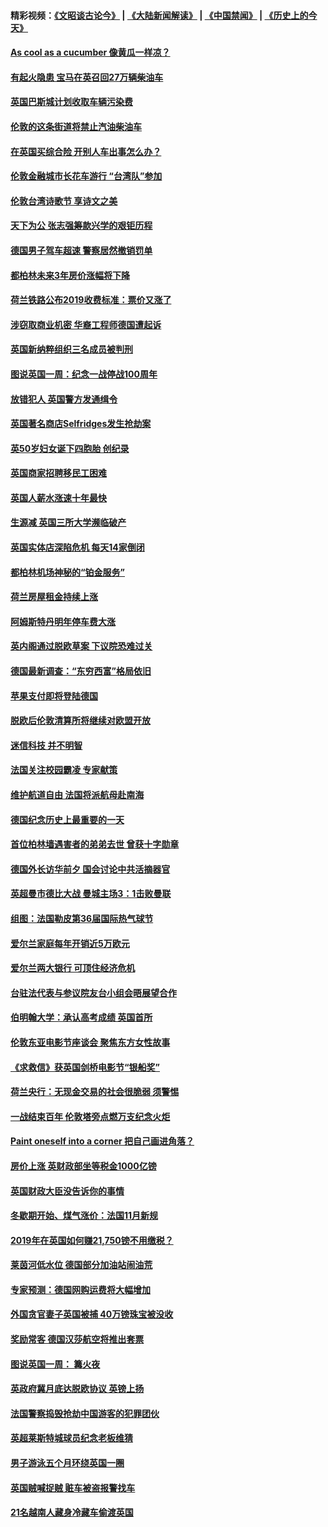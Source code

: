 #### 精彩视频：[《文昭谈古论今》](https://github.com/gfw-breaker/wenzhao/blob/master/README.md?t=11181531) | [《大陆新闻解读》](https://github.com/gfw-breaker/ntdtv-comedy/blob/master/README.md?t=11181531) | [《中国禁闻》](https://github.com/gfw-breaker/ntdtv-news/blob/master/README.md?t=11181531) | [《历史上的今天》](https://github.com/gfw-breaker/today-in-history/blob/master/README.md?t=11181531) 

#### [As cool as a cucumber 像黄瓜一样凉？](../pages/nsc974/n10859489.md?t=11181531) 

#### [有起火隐患 宝马在英召回27万辆柴油车](../pages/nsc974/n10859484.md?t=11181531) 

#### [英国巴斯城计划收取车辆污染费](../pages/nsc974/n10859479.md?t=11181531) 

#### [伦敦的这条街道将禁止汽油柴油车](../pages/nsc974/n10859470.md?t=11181531) 

#### [在英国买综合险 开别人车出事怎么办？](../pages/nsc974/n10859464.md?t=11181531) 

#### [伦敦金融城市长花车游行 “台湾队”参加](../pages/nsc974/n10858774.md?t=11181531) 

#### [伦敦台湾诗歌节 享诗文之美](../pages/nsc974/n10858757.md?t=11181531) 

#### [天下为公 张志强筹款兴学的艰钜历程](../pages/nsc974/n10858732.md?t=11181531) 

#### [德国男子驾车超速 警察居然撤销罚单](../pages/nsc974/n10856259.md?t=11181531) 

#### [都柏林未来3年房价涨幅将下降](../pages/nsc974/n10856230.md?t=11181531) 

#### [荷兰铁路公布2019收费标准：票价又涨了](../pages/nsc974/n10856218.md?t=11181531) 

#### [涉窃取商业机密 华裔工程师德国遭起诉](../pages/nsc974/n10854819.md?t=11181531) 

#### [英国新纳粹组织三名成员被判刑](../pages/nsc974/n10854209.md?t=11181531) 

#### [图说英国一周：纪念一战停战100周年](../pages/nsc974/n10854258.md?t=11181531) 

#### [放错犯人 英国警方发通缉令](../pages/nsc974/n10854253.md?t=11181531) 

#### [英国著名商店Selfridges发生抢劫案](../pages/nsc974/n10854242.md?t=11181531) 

#### [英50岁妇女诞下四胞胎 创纪录](../pages/nsc974/n10854237.md?t=11181531) 

#### [英国商家招聘移民工困难](../pages/nsc974/n10854233.md?t=11181531) 

#### [英国人薪水涨速十年最快](../pages/nsc974/n10854228.md?t=11181531) 

#### [生源减 英国三所大学濒临破产](../pages/nsc974/n10854219.md?t=11181531) 

#### [英国实体店深陷危机 每天14家倒闭](../pages/nsc974/n10854195.md?t=11181531) 

#### [都柏林机场神秘的“铂金服务”](../pages/nsc974/n10853840.md?t=11181531) 

#### [荷兰房屋租金持续上涨](../pages/nsc974/n10853784.md?t=11181531) 

#### [阿姆斯特丹明年停车费大涨](../pages/nsc974/n10853736.md?t=11181531) 

#### [英内阁通过脱欧草案 下议院恐难过关](../pages/nsc974/n10852462.md?t=11181531) 

#### [德国最新调查：“东穷西富”格局依旧](../pages/nsc974/n10852268.md?t=11181531) 

#### [苹果支付即将登陆德国](../pages/nsc974/n10852246.md?t=11181531) 

#### [脱欧后伦敦清算所将继续对欧盟开放](../pages/nsc974/n10852082.md?t=11181531) 

#### [迷信科技 并不明智](../pages/nsc974/n10851197.md?t=11181531) 

#### [法国关注校园霸凌 专家献策](../pages/nsc974/n10851199.md?t=11181531) 

#### [维护航道自由 法国将派航母赴南海](../pages/nsc974/n10851001.md?t=11181531) 

#### [德国纪念历史上最重要的一天](../pages/nsc974/n10849304.md?t=11181531) 

#### [首位柏林墙遇害者的弟弟去世 曾获十字勋章](../pages/nsc974/n10849268.md?t=11181531) 

#### [德国外长访华前夕 国会讨论中共活摘器官](../pages/nsc974/n10848903.md?t=11181531) 

#### [英超曼市德比大战 曼城主场3：1击败曼联](../pages/nsc974/n10848899.md?t=11181531) 

#### [组图：法国勒皮第36届国际热气球节](../pages/nsc974/n10845459.md?t=11181531) 

#### [爱尔兰家庭每年开销近5万欧元](../pages/nsc974/n10844726.md?t=11181531) 

#### [爱尔兰两大银行 可顶住经济危机](../pages/nsc974/n10844706.md?t=11181531) 

#### [台驻法代表与参议院友台小组会晤展望合作](../pages/nsc974/n10843796.md?t=11181531) 

#### [伯明翰大学：承认高考成绩 英国首所](../pages/nsc974/n10843334.md?t=11181531) 

#### [伦敦东亚电影节座谈会 聚焦东方女性故事](../pages/nsc974/n10843306.md?t=11181531) 

#### [《求救信》获英国剑桥电影节“银船奖”](../pages/nsc974/n10842268.md?t=11181531) 

#### [荷兰央行：无现金交易的社会很脆弱 须警惕](../pages/nsc974/n10841150.md?t=11181531) 

#### [一战结束百年 伦敦塔旁点燃万支纪念火炬](../pages/nsc974/n10841092.md?t=11181531) 

#### [Paint oneself into a corner 把自己画进角落？](../pages/nsc974/n10841190.md?t=11181531) 

#### [房价上涨 英财政部坐等税金1000亿镑](../pages/nsc974/n10841187.md?t=11181531) 

#### [英国财政大臣没告诉你的事情](../pages/nsc974/n10841141.md?t=11181531) 

#### [冬歇期开始、煤气涨价：法国11月新规](../pages/nsc974/n10841075.md?t=11181531) 

#### [2019年在英国如何赚21,750镑不用缴税？](../pages/nsc974/n10841101.md?t=11181531) 

#### [莱茵河低水位 德国部分加油站闹油荒](../pages/nsc974/n10841002.md?t=11181531) 

#### [专家预测：德国网购运费将大幅增加](../pages/nsc974/n10840951.md?t=11181531) 

#### [外国贪官妻子英国被捕 40万镑珠宝被没收](../pages/nsc974/n10838830.md?t=11181531) 

#### [奖励常客 德国汉莎航空将推出套票](../pages/nsc974/n10838351.md?t=11181531) 

#### [图说英国一周： 篝火夜](../pages/nsc974/n10838913.md?t=11181531) 

#### [英政府冀月底达脱欧协议 英镑上扬](../pages/nsc974/n10838808.md?t=11181531) 

#### [法国警察捣毁抢劫中国游客的犯罪团伙](../pages/nsc974/n10838404.md?t=11181531) 

#### [英超莱斯特城球员纪念老板维猜](../pages/nsc974/n10838894.md?t=11181531) 

#### [男子游泳五个月环绕英国一圈](../pages/nsc974/n10838885.md?t=11181531) 

#### [英国贼喊捉贼 赃车被盗报警找车](../pages/nsc974/n10838877.md?t=11181531) 

#### [21名越南人藏身冷藏车偷渡英国](../pages/nsc974/n10838871.md?t=11181531) 

